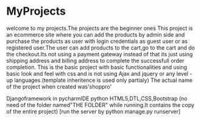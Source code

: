 # MyProjects
welcome to my projects.The projects are the beginner ones 
This project is an ecommerce site where you can add the products by admin side and purchase the products as user with login credentials as guest user or as registered user.The user can add products to the cart,go to the cart and do the checkout.Its not using a payment gateway instead of that its just using  shipping address and billing address to complete the successfull order completion. 
This is the basic project with basic functionalities and using basic look and feel  with css and is not using Ajax and jquery or any level -up languages.(template inheritence is used only partialy)
The actual name of the project when created was'shoppro'

Djangoframework in pycharmIDE
python
HTML5,DTL,CSS,Bootstrap
(no need of the folder named"THE FOLDER" while running.It contains the copy of the entire project)
[run the server by python manage.py runserver]
